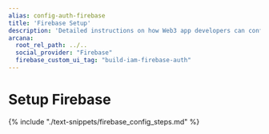 ```yaml
---
alias: config-auth-firebase
title: 'Firebase Setup'
description: 'Detailed instructions on how Web3 app developers can configure Firebase authentication to onboard users in apps that are integrated with the Arcana Auth SDK.'
arcana:
  root_rel_path: ../..
  social_provider: "Firebase"
  firebase_custom_ui_tag: "build-iam-firebase-auth"
---
```


# Setup Firebase

{% include "./text-snippets/firebase_config_steps.md" %}
